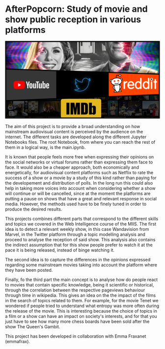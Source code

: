 # AfterPopcorn: Study of movie and show public reception in various platforms 
![alt text](https://github.com/david8more/AfterPopcorn/blob/main/data/header.png)


The aim of this project is to provide a broad understanding on how mainstream audiovisual content is perceived by the audience on the internet. The different tasks are developed along the different Jupyter Notebooks files. The root Notebook, from where you can reach the rest of them in a logical way, is the main.ipynb.

It is known that people feels more free when expressing their opinions on the social networks or virtual forums rather than expressing them face to face. It would also be a cheaper approach, both economically and energetically, for audiovisual content platforms such as Netflix to rate the success of a show or a movie by a study of this kind rather than paying for the developement and distribution of polls. In the long run this could also help in taking more voices into account when considering whether a show will continue or will be cancelled, since at the moment the platforms are putting a pause on shows that have a great and relevant response in social media. However, the methods used have to be finely tuned in order to produce the desired results.

This projects combines different parts that correspond to the different skills and topics we covered in the Web Intelligence course of the MIIS. The first idea is to detect a relevant weekly show, in this case Wandavision from Marvel, in the Twitter platform through a topic modelling analysis and proceed to analyse the reception of said show. This analysis also contains the indirect assumption that for this show people prefer to watch it at the pace it is being released, instead of binge watching it. 

The second idea is to capture the differences in the opinions expressed regarding some mainstream movies taking into account the platform where they have been posted. 

Finally, fo the third part the main concept is to analyse how do people react to movies that contain specific knowledge, being it scientific or historical, through the correlation between the respective pageviews behaviour through time in wikipedia. This gives an idea on the the impact of the films in the search of topics related to them. For example, for the movie Tenet we wondered if people tried to understand what entropy was more often during the release of the movie. This is interesting because the choice of topics in a film or a show can have an impact on society's interests, and for that you just have to see how many more chess boards have been sold after the show The Queen's Gambit.

This project has been developed in collaboration with Emma Fraxanet (emmafrax). 
